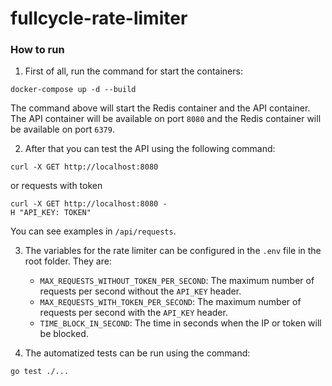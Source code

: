 # fullcycle-rate-limiter

### How to run

1) First of all, run the command for start the containers:

```
docker-compose up -d --build
```

The command above will start the Redis container and the API container. The API container will be available on port `8080` and the Redis container will be available on port `6379`.

2) After that you can test the API using the following command:

```
curl -X GET http://localhost:8080
```

or requests with token

```
curl -X GET http://localhost:8080 -
H "API_KEY: TOKEN"
```

You can see examples in `/api/requests`.

3) The variables for the rate limiter can be configured in the `.env` file in the root folder. They are:
   - `MAX_REQUESTS_WITHOUT_TOKEN_PER_SECOND`: The maximum number of requests per second without the `API_KEY` header.
   - `MAX_REQUESTS_WITH_TOKEN_PER_SECOND`: The maximum number of requests per second with the `API_KEY` header.
   - `TIME_BLOCK_IN_SECOND`: The time in seconds when the IP or token will be blocked.

4) The automatized tests can be run using the command:

```
go test ./...
```